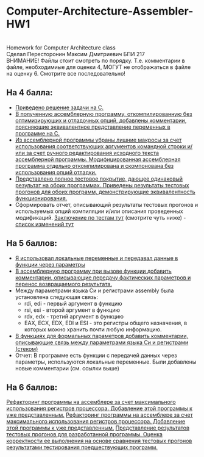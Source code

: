 # Computer-Architecture-Assembler-HW1
<br>Homework for Computer Architecture class
<br>Сделал Пересторонин Максим Дмитриевич БПИ 217
<br> ВНИМАНИЕ! Файлы стоит смотреть по порядку. Т.е. комментарии в файле, необходимиые для оценки 4, МОГУТ не отображаться в файле на оценку 6. Смотрите все последовательно!
## На 4 балла:
* [Приведено решение задачи на C.](https://github.com/mperestoronin/Computer-Architecture-Assembler/tree/main/CFiles)
* [В полученную ассемблерную программу, откомпилированную без оптимизирующих и отладочных опций, добавлены комментарии, поясняющие эквивалентное представление переменных в программе на C.](https://github.com/mperestoronin/Computer-Architecture-Assembler/tree/main/Assembler_Original)
* [Из ассемблерной программы убраны лишние макросы за счет использования соответствующих аргументов командной строки и/или за счет ручного редактирования исходного текста ассемблерной программы. Модифицированная ассемблерная программа отдельно откомпилирована
и скомпонована без использования опций отладки.](https://github.com/mperestoronin/Computer-Architecture-Assembler/tree/main/Assembler_edited)
* [Представлено полное тестовое покрытие, дающее одинаковый результат
на обоих программах. Приведены результаты тестовых прогонов для обоих программ, демонстрирующие эквивалентность функционирования.](https://github.com/mperestoronin/Computer-Architecture-Assembler/blob/main/Tests.md)
* Сформировать отчет, описывающий результаты тестовых прогонов и используемых опций компиляции и/или описания проведенных модификаций. [Заключение по тестам тут](https://github.com/mperestoronin/Computer-Architecture-Assembler/blob/main/Tests.md#%D0%B7%D0%B0%D0%BA%D0%BB%D1%8E%D1%87%D0%B5%D0%BD%D0%B8%D0%B5) (смотрите чуть ниже) - [список изменений тут](https://github.com/mperestoronin/Computer-Architecture-Assembler/blob/main/Assembler_edited/for_4_points/Edit_log.md)
## На 5 баллов:
* [Я использовал локальные переменные и передавал данные в функции через параметры](https://github.com/mperestoronin/Computer-Architecture-Assembler/tree/main/CFiles)
* [В ассемблерную программу при вызове функции добавить комментарии, описывающие передачу фактических параметров и перенос возвращаемого результата.](https://github.com/mperestoronin/Computer-Architecture-Assembler/blob/main/Assembler_edited/for_5_points/main_edited_comments.s)
* Между параметрами языка Си и регистрами assembly была установлена следующая связь:
  * rdi, edi - первый аргумент в функцию
  * rsi, esi - второй аргумент в функцию
  * rdx, edx - третий аргумент в функцию
  * EAX, ECX, EDX, EDI и ESI - это регистры общего назначения, в которых можно хранить почти любую информацию.
* [В функциях для формальных параметров добавить комментарии, описывающие связь между параметрами языка Си и регистрами (стеком)](https://github.com/mperestoronin/Computer-Architecture-Assembler/tree/main/Assembler_edited/for_5_points)
* Отчет: В программе есть функции с передачей данных через параметры, используются локальные переменные. Были добавлены новые комментарии (см. ссылки выше)
## На 6 баллов:
[Рефакторинг программы на ассемблере за счет максимального использования регистров процессора. Добавление этой программы к уже представленным.]()
[Рефакторинг программы на ассемблере за счет максимального использования регистров процессора. Добавление этой программы к уже представленным.]()
[Представление результатов тестовых прогонов для разработанной программы. Оценка корректности ее выполнения на основе сравнения тестовых прогонов результатами тестирования предшествующих программ.]()
